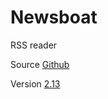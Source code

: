 # Newsboat

RSS reader

Source [Github](https://github.com/newsboat/newsboat)

Version [2.13](https://github.com/newsboat/newsboat/releases/tag/r2.13)
